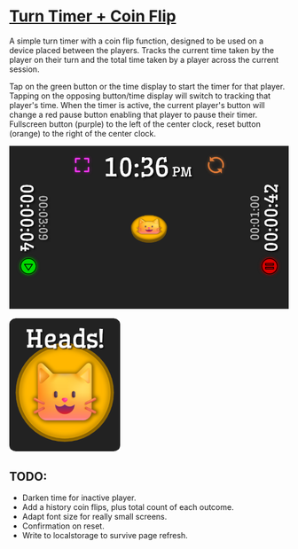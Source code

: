 # [Turn Timer + Coin Flip](https://vs-w.github.io/coin-flip-turn-timer/)

A simple turn timer with a coin flip function, designed to be used on a device placed between the players. Tracks the current time taken by the player on their turn and the total time taken by a player across the current session. 

Tap on the green button or the time display to start the timer for that player. Tapping on the opposing button/time display will switch to tracking that player's time. When the timer is active, the current player's button will change a red pause button enabling that player to pause their timer. Fullscreen button (purple) to the left of the center clock, reset button (orange) to the right of the center clock.

![](assets/flip_sample_1.png)

![](assets/flip_sample_2.png)

## TODO:
- Darken time for inactive player.
- Add a history coin flips, plus total count of each outcome.
- Adapt font size for really small screens.
- Confirmation on reset.
- Write to localstorage to survive page refresh.
